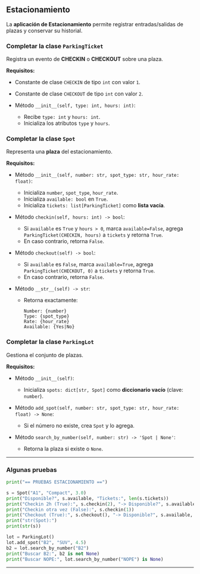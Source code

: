 ## Estacionamiento

La **aplicación de Estacionamiento** permite registrar entradas/salidas de plazas y conservar su historial.

### Completar la clase `ParkingTicket`

Registra un evento de **CHECKIN** o **CHECKOUT** sobre una plaza.

**Requisitos:**

* Constante de clase `CHECKIN` de tipo `int` con valor `1`.
* Constante de clase `CHECKOUT` de tipo `int` con valor `2`.
* Método `__init__(self, type: int, hours: int)`:

  * Recibe `type: int` y `hours: int`.
  * Inicializa los atributos `type` y `hours`.

### Completar la clase `Spot`

Representa una **plaza** del estacionamiento.

**Requisitos:**

* Método `__init__(self, number: str, spot_type: str, hour_rate: float)`:

  * Inicializa `number`, `spot_type`, `hour_rate`.
  * Inicializa `available: bool` en `True`.
  * Inicializa `tickets: list[ParkingTicket]` como **lista vacía**.
* Método `checkin(self, hours: int) -> bool`:

  * Si `available` es `True` y `hours > 0`, marca `available=False`, agrega `ParkingTicket(CHECKIN, hours)` a `tickets` y retorna `True`.
  * En caso contrario, retorna `False`.
* Método `checkout(self) -> bool`:

  * Si `available` es `False`, marca `available=True`, agrega `ParkingTicket(CHECKOUT, 0)` a `tickets` y retorna `True`.
  * En caso contrario, retorna `False`.
* Método `__str__(self) -> str`:

  * Retorna exactamente:

    ```
    Number: {number}
    Type: {spot_type}
    Rate: {hour_rate}
    Available: {Yes|No}
    ```

### Completar la clase `ParkingLot`

Gestiona el conjunto de plazas.

**Requisitos:**

* Método `__init__(self)`:

  * Inicializa `spots: dict[str, Spot]` como **diccionario vacío** (clave: `number`).
* Método `add_spot(self, number: str, spot_type: str, hour_rate: float) -> None`:

  * Si el número no existe, crea `Spot` y lo agrega.
* Método `search_by_number(self, number: str) -> 'Spot | None'`:

  * Retorna la plaza si existe o `None`.

---

### Algunas pruebas

```python
print("== PRUEBAS ESTACIONAMIENTO ==")

s = Spot("A1", "Compact", 3.0)
print("Disponible?", s.available, "Tickets:", len(s.tickets))
print("Checkin 2h (True):", s.checkin(2), "-> Disponible?", s.available, "Tickets:", len(s.tickets))
print("Checkin otra vez (False):", s.checkin(1))
print("Checkout (True):", s.checkout(), "-> Disponible?", s.available, "Tickets:", len(s.tickets))
print("str(Spot):")
print(str(s))

lot = ParkingLot()
lot.add_spot("B2", "SUV", 4.5)
b2 = lot.search_by_number("B2")
print("Buscar B2:", b2 is not None)
print("Buscar NOPE:", lot.search_by_number("NOPE") is None)
```

---

